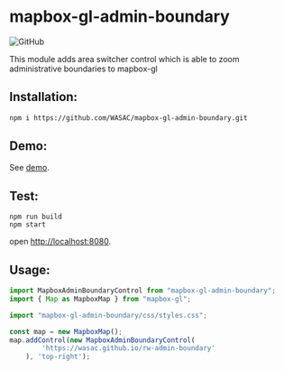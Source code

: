 # mapbox-gl-admin-boundary
![GitHub](https://img.shields.io/github/license/wasac/mapbox-gl-admin-boundary)

This module adds area switcher control which is able to zoom administrative boundaries to mapbox-gl

## Installation:

```bash
npm i https://github.com/WASAC/mapbox-gl-admin-boundary.git
```

## Demo:

See [demo](https://wasac.github.io/mapbox-gl-admin-boundary).

## Test:

```
npm run build
npm start
```

open [http://localhost:8080](http://localhost:8080).

## Usage:

```ts
import MapboxAdminBoundaryControl from "mapbox-gl-admin-boundary";
import { Map as MapboxMap } from "mapbox-gl";

import "mapbox-gl-admin-boundary/css/styles.css";

const map = new MapboxMap();
map.addControl(new MapboxAdminBoundaryControl(
        'https://wasac.github.io/rw-admin-boundary'
    ), 'top-right');
```
